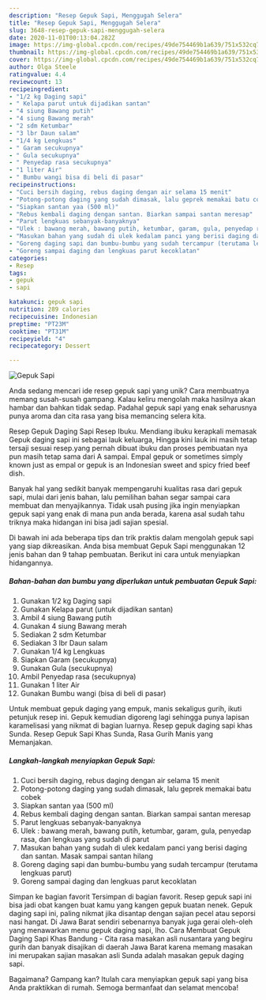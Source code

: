 ```yaml
---
description: "Resep Gepuk Sapi, Menggugah Selera"
title: "Resep Gepuk Sapi, Menggugah Selera"
slug: 3648-resep-gepuk-sapi-menggugah-selera
date: 2020-11-01T00:13:04.282Z
image: https://img-global.cpcdn.com/recipes/49de754469b1a639/751x532cq70/gepuk-sapi-foto-resep-utama.jpg
thumbnail: https://img-global.cpcdn.com/recipes/49de754469b1a639/751x532cq70/gepuk-sapi-foto-resep-utama.jpg
cover: https://img-global.cpcdn.com/recipes/49de754469b1a639/751x532cq70/gepuk-sapi-foto-resep-utama.jpg
author: Olga Steele
ratingvalue: 4.4
reviewcount: 13
recipeingredient:
- "1/2 kg Daging sapi"
- " Kelapa parut untuk dijadikan santan"
- "4 siung Bawang putih"
- "4 siung Bawang merah"
- "2 sdm Ketumbar"
- "3 lbr Daun salam"
- "1/4 kg Lengkuas"
- " Garam secukupnya"
- " Gula secukupnya"
- " Penyedap rasa secukupnya"
- "1 liter Air"
- " Bumbu wangi bisa di beli di pasar"
recipeinstructions:
- "Cuci bersih daging, rebus daging dengan air selama 15 menit"
- "Potong-potong daging yang sudah dimasak, lalu geprek memakai batu cobek"
- "Siapkan santan yaa (500 ml)"
- "Rebus kembali daging dengan santan. Biarkan sampai santan meresap"
- "Parut lengkuas sebanyak-banyaknya"
- "Ulek : bawang merah, bawang putih, ketumbar, garam, gula, penyedap rasa, dan lengkuas yang sudah di parut"
- "Masukan bahan yang sudah di ulek kedalam panci yang berisi daging dan santan. Masak sampai santan hilang"
- "Goreng daging sapi dan bumbu-bumbu yang sudah tercampur (terutama lengkuas parut)"
- "Goreng sampai daging dan lengkuas parut kecoklatan"
categories:
- Resep
tags:
- gepuk
- sapi

katakunci: gepuk sapi 
nutrition: 289 calories
recipecuisine: Indonesian
preptime: "PT23M"
cooktime: "PT31M"
recipeyield: "4"
recipecategory: Dessert

---
```



![Gepuk Sapi](https://img-global.cpcdn.com/recipes/49de754469b1a639/751x532cq70/gepuk-sapi-foto-resep-utama.jpg)

Anda sedang mencari ide resep gepuk sapi yang unik? Cara membuatnya memang susah-susah gampang. Kalau keliru mengolah maka hasilnya akan hambar dan bahkan tidak sedap. Padahal gepuk sapi yang enak seharusnya punya aroma dan cita rasa yang bisa memancing selera kita.

Resep Gepuk Daging Sapi Resep Ibuku. Mendiang ibuku kerapkali memasak Gepuk daging sapi ini sebagai lauk keluarga, Hingga kini lauk ini masih tetap tersaji sesuai resep.yang pernah dibuat ibuku dan proses pembuatan nya pun masih tetap sama dari A sampai. Empal gepuk or sometimes simply known just as empal or gepuk is an Indonesian sweet and spicy fried beef dish.

Banyak hal yang sedikit banyak mempengaruhi kualitas rasa dari gepuk sapi, mulai dari jenis bahan, lalu pemilihan bahan segar sampai cara membuat dan menyajikannya. Tidak usah pusing jika ingin menyiapkan gepuk sapi yang enak di mana pun anda berada, karena asal sudah tahu triknya maka hidangan ini bisa jadi sajian spesial.


Di bawah ini ada beberapa tips dan trik praktis dalam mengolah gepuk sapi yang siap dikreasikan. Anda bisa membuat Gepuk Sapi menggunakan 12 jenis bahan dan 9 tahap pembuatan. Berikut ini cara untuk menyiapkan hidangannya.

<!--inarticleads1-->

##### Bahan-bahan dan bumbu yang diperlukan untuk pembuatan Gepuk Sapi:

1. Gunakan 1/2 kg Daging sapi
1. Gunakan  Kelapa parut (untuk dijadikan santan)
1. Ambil 4 siung Bawang putih
1. Gunakan 4 siung Bawang merah
1. Sediakan 2 sdm Ketumbar
1. Sediakan 3 lbr Daun salam
1. Gunakan 1/4 kg Lengkuas
1. Siapkan  Garam (secukupnya)
1. Gunakan  Gula (secukupnya)
1. Ambil  Penyedap rasa (secukupnya)
1. Gunakan 1 liter Air
1. Gunakan  Bumbu wangi (bisa di beli di pasar)


Untuk membuat gepuk daging yang empuk, manis sekaligus gurih, ikuti petunjuk resep ini. Gepuk kemudian digoreng lagi sehingga punya lapisan karamelisasi yang nikmat di bagian luarnya. Resep gepuk daging sapi khas Sunda. Resep Gepuk Sapi Khas Sunda, Rasa Gurih Manis yang Memanjakan. 

<!--inarticleads2-->

##### Langkah-langkah menyiapkan Gepuk Sapi:

1. Cuci bersih daging, rebus daging dengan air selama 15 menit
1. Potong-potong daging yang sudah dimasak, lalu geprek memakai batu cobek
1. Siapkan santan yaa (500 ml)
1. Rebus kembali daging dengan santan. Biarkan sampai santan meresap
1. Parut lengkuas sebanyak-banyaknya
1. Ulek : bawang merah, bawang putih, ketumbar, garam, gula, penyedap rasa, dan lengkuas yang sudah di parut
1. Masukan bahan yang sudah di ulek kedalam panci yang berisi daging dan santan. Masak sampai santan hilang
1. Goreng daging sapi dan bumbu-bumbu yang sudah tercampur (terutama lengkuas parut)
1. Goreng sampai daging dan lengkuas parut kecoklatan


Simpan ke bagian favorit Tersimpan di bagian favorit. Resep gepuk sapi ini bisa jadi obat kangen buat kamu yang kangen gepuk buatan nenek. Gepuk daging sapi ini, paling nikmat jika disantap dengan sajian pecel atau seporsi nasi hangat. Di Jawa Barat sendiri sebenarnya banyak juga gerai oleh-oleh yang menawarkan menu gepuk daging sapi, lho. Cara Membuat Gepuk Daging Sapi Khas Bandung - Cita rasa masakan asli nusantara yang begiru gurih dan banyak disajikan di daerah Jawa Barat karena memang masakan ini merupakan sajian masakan asli Sunda adalah masakan gepuk daging sapi. 

Bagaimana? Gampang kan? Itulah cara menyiapkan gepuk sapi yang bisa Anda praktikkan di rumah. Semoga bermanfaat dan selamat mencoba!
